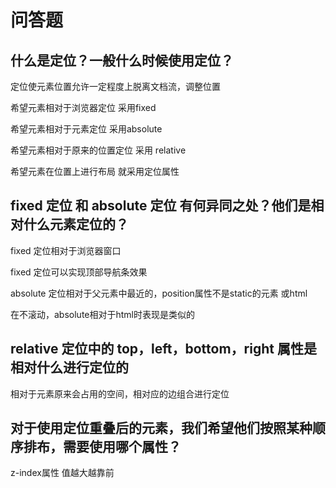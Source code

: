 # 问答题

## 什么是定位？一般什么时候使用定位？

定位使元素位置允许一定程度上脱离文档流，调整位置

希望元素相对于浏览器定位 采用fixed

希望元素相对于元素定位 采用absolute

希望元素相对于原来的位置定位 采用 relative

希望元素在位置上进行布局 就采用定位属性

## fixed 定位 和 absolute 定位 有何异同之处？他们是相对什么元素定位的？

fixed 定位相对于浏览器窗口

fixed 定位可以实现顶部导航条效果

absolute 定位相对于父元素中最近的，position属性不是static的元素 或html

在不滚动，absolute相对于html时表现是类似的

## relative 定位中的 top，left，bottom，right 属性是相对什么进行定位的

相对于元素原来会占用的空间，相对应的边组合进行定位

## 对于使用定位重叠后的元素，我们希望他们按照某种顺序排布，需要使用哪个属性？

z-index属性 值越大越靠前